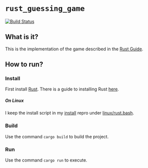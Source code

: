 `rust_guessing_game`
==================

[![Build Status](https://travis-ci.org/nathanrosspowell/rust_guessing_game.svg?branch=master)](https://travis-ci.org/nathanrosspowell/rust_guessing_game)

What is it?
-----------

This is the implementation of the game described in the [Rust Guide][rustlang-guide].

How to run?
------------------

### Install
First install [Rust][rust]. There is a guide to installing Rust [here][guide].

##### On Linux

I keep the install script in my [install][install] repro under [linux/rust.bash][script].

### Build

Use the command `cargo build` to build the project.

### Run

Use the command `cargo run` to execute.

[rust]: http://www.rust-lang.org/ "Rust lang"
[guide]: http://doc.rust-lang.org/guide.html#installing-rust "Install guide"
[install]: https://github.com/nathanrosspowell/install "Install scripts"
[script]: https://github.com/nathanrosspowell/install/blob/master/linux/rust.bash "Rust Linux install"
[rustlang-guide]: http://doc.rust-lang.org/guide.html#guessing-game "Rust Guide"
